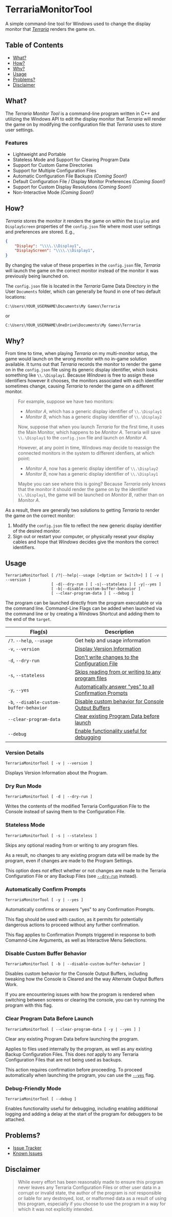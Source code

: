 # TerrariaMonitorTool
A simple command-line tool for Windows used to change the display monitor that [*Terraria*](https://terraria.org/) renders the game on.


## Table of Contents
- [What?](#what)
- [How?](#how)
- [Why?](#why)
- [Usage](#usage)
- [Problems?](#problems)
- [Disclaimer](#disclaimer)


## What?
The *Terraria Monitor Tool* is a command-line program written in C++ and utilizing the Windows API to edit the display monitor that *Terraria* will render the game on by modifying the configuration file that *Terraria* uses to store user settings.


### Features
- Lightweight and Portable
- Stateless Mode and Support for Clearing Program Data
- Support for Custom Game Directories
- Support for Multiple Configuration Files
- Automatic Configuration File Backups *(Coming Soon!)*
- Default Configuration File / Display Monitor Preferences *(Coming Soon!)*
- Support for Custom Display Resolutions *(Coming Soon!)*
- Non-Interactive Mode *(Coming Soon!)*


## How?
*Terraria* stores the monitor it renders the game on within the `Display` and `DisplayScreen` properties of the `config.json` file where most user settings and preferences are stored. E.g.,

```json
{
    "Display": "\\\\.\\Display1",
    "DisplayScreen": "\\\\.\\Display1",
}
```

By changing the value of these properties in the `config.json` file, *Terraria* will launch the game on the correct monitor instead of the monitor it was previously being launched on.

The `config.json` file is located in the *Terraria* Game Data Directory in the User `Documents` folder, which can generally be found in one of two default locations:
```
C:\Users\YOUR_USERNAME\Documents\My Games\Terraria
```
or
```
C:\Users\YOUR_USERNAME\OneDrive\Documents\My Games\Terraria
```


## Why?
From time to time, when playing *Terraria* on my multi-monitor setup, the game would launch on the wrong monitor with no in-game solution available. It turns out that *Terraria* records the monitor to render the game on in the `config.json` file using its generic display identifier, which looks something like `\\.\Display1`. Because *Windows* is free to assign these identifiers however it chooses, the monitors associated with each identifier sometimes change, causing *Terraria* to render the game on a different monitor.

> For example, suppose we have two monitors:
> - *Monitor A*, which has a generic display identifier of `\\.\Display1`
> - *Monitor B*, which has a generic display identifier of `\\.\Display2`
> 
> Now, suppose that when you launch *Terraria* for the first time, it uses the Main Monitor, which happens to be *Monitor A*. Terraria will save `\\.\Display1` to the `config.json` file and launch on *Monitor A*.
>
> However, at any point in time, Windows may decide to reassign the connected monitors in the system to different idenfiers, at which point:
> - *Monitor A*, now has a generic display identifier of `\\.\Display2`
> - *Monitor B*, now has a generic display identifier of `\\.\Display1`
>
> Maybe you can see where this is going? Because *Terraria* only knows that the monitor it should render the game on by the identifier `\\.\Display1`, the game will be launched on *Monitor B*, rather than on *Monitor A*.

As a result, there are generally two solutions to getting *Terraria* to render the game on the correct monitor:
   1. Modify the `config.json` file to reflect the new generic display identifier of the desired monitor.
   2. Sign out or restart your computer, or physically reseat your display cables and hope that *Windows* decides give the monitors the correct identifiers.


## Usage
```
TerrariaMonitorTool [ /?|--help|--usage [<Option or Switch>] ] [ -v | --version ]
                    [ -d|--dry-run ] [ -s|--stateless ] [ -y|--yes ]
                    [ -b|--disable-custom-buffer-behavior ]
                    [ --clear-program-data ] [ --debug ]
```

The program can be launched directly from the program executable or via the command line. Command-Line Flags can be added when launched via the command line or by creating a Windows Shortcut and adding them to the end of the `target`.

| Flag(s)                                   | Description                                                                               |
| ----------------------------------------- | ----------------------------------------------------------------------------------------- |
| `/?`. `--help`, `--usage`                 | Get help and usage information                                                            |
| `-v`, `--version`                         | [Display Version Information](#version-details)                                           |
| `-d`, `--dry-run`                         | [Don't write changes to the Configuration File](#dry-run-mode)                            |
| `-s`, `--stateless`                       | [Skips reading from or writing to any program files](#stateless-mode)                     |
| `-y`, `--yes`                             | [Automatically answer "yes" to all Confirmation Prompts](#automatically-confirm-prompts)  |
| `-b`, `--disable-custom-buffer-behavior`  | [Disable custom behavior for Console Output Buffers](#disable-custom-buffer-behavior)     |
| `--clear-program-data`                    | [Clear existing Program Data before launch](#clear-program-data-before-launch)            |
| `--debug`                                 | [Enable functionality useful for debugging](#debug-friendly-mode)                         |


### Version Details
```
TerrariaMonitorTool [ -v | --version ]
```

Displays Version Information about the Program.


### Dry Run Mode
```
TerrariaMonitorTool [ -d | --dry-run ]
```

Writes the contents of the modified Terraria Configuration File to the Console instead of saving them to the Configuration File.


### Stateless Mode
```
TerrariaMonitorTool [ -s | --stateless ]
```

Skips any optional reading from or writing to any program files.

As a result, no changes to any existing program data will be made by the program, even if changes are made to the Program Settings.

This option does *not* effect whether or not changes are made to the Terraria Configuration File or any Backup Files (see [`--dry-run`](#dry-run-mode) instead).


### Automatically Confirm Prompts
```
TerrariaMonitorTool [ -y | --yes ]
```

Automatically confirms or answers "yes" to any Confirmation Prompts.

This flag should be used with caution, as it permits for potentially dangerous actions to proceed without any further confirmation.

This flag applies to Confirmation Prompts triggered in response to both Comamnd-Line Arguments, as well as Interactive Menu Selections.


### Disable Custom Buffer Behavior
```
TerrariaMonitorTool [ -b | --disable-custom-buffer-behavior ]
```

Disables custom behavior for the Console Output Buffers, including tweaking how the Console is Cleared and the way Alternate Output Buffers Work.

If you are encountering issues with how the program is rendered when switching between screens or clearing the console, you can try running the program with this flag.


### Clear Program Data Before Launch
```
TerrariaMonitorTool [ --clear-program-data [ -y | --yes ] ]
```

Clear any existing Program Data before launching the program.

Applies to files used internally by the program, as well as any existing Backup Configuration Files. This does *not* apply to any Terraria Configuration Files that are not being used as backups.

This action requires confirmation before proceeding. To proceed automatically when launching the program, you can use the [`--yes`](#automatically-confirm-prompts) flag.


### Debug-Friendly Mode
```
TerrariaMonitorTool [ --debug ]
```

Enables functionality useful for debugging, including enabling additional logging
and adding a delay at the start of the program for debuggers to be attached.


## Problems?
- [Issue Tracker](https://github.com/FusedKush/TerrariaMonitorTool/issues)
- [Known Issues](https://github.com/FusedKush/TerrariaMonitorTool/labels/known-issue)


## Disclaimer
> While every effort has been reasonably made to ensure this program never leaves any Terraria Configuration Files or other user data in a corrupt or invalid state, the author of the program is *not* responsible or liable for any destroyed, lost, or malformed data as a result of using this program, especially if you choose to use the program in a way for which it was not explicitly intended.